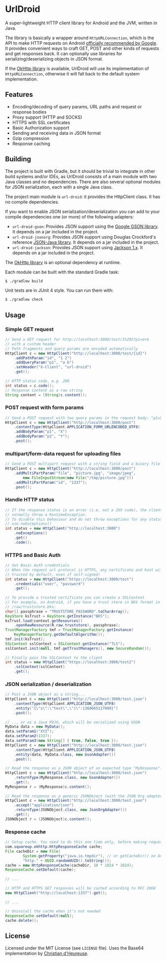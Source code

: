 UrlDroid
========

A super-lightweight HTTP client library for Android and the JVM, written in Java.

The library is basically a wrapper around `HttpURLConnection`, which is the API to make HTTP requests on
Android [officially recommended by Google](http://android-developers.blogspot.com/2011/09/androids-http-clients.html).
It provides convenient ways to craft GET, POST and other kinds of requests and get responses back. It can optionally use libraries for serializing/deserializing objects in JSON format.

If the [OkHttp library](http://square.github.io/okhttp) is available, UrlDroid will use its implementation of `HttpURLConnection`, otherwise it will fall back to the default system implementation.


## Features

- Encoding/decoding of query params, URL paths and request or response bodies
- Proxy support (HTTP and SOCKS)
- HTTPS with SSL certificates
- Basic Authorization support
- Sending and receiving data in JSON format
- Gzip compression
- Response caching


## Building

The project is built with Gradle, but it should be trivial to integrate in other build systems and/or IDEs, as UrlDroid consists of a main module with two Java classes and no dependencies. There are also several optional modules for JSON serialization, each with a single Java class.

The project main module is `url-droid`: it provides the HttpClient class. It has no compile dependencies.

If you want to enable JSON serialization/deserialization you can add to your compile dependencies  one (or more) of the following adapters:
- `url-droid-gson`: Provides JSON support using the [Google GSON library](https://code.google.com/p/google-gson/). It depends on a jar included in the project.
- `url-droid-jsonorg`: Provides JSON support using Douglas Crockford's reference [JSON-Java library](https://github.com/douglascrockford/JSON-java). It depends on a jar included in the project.
- `url-droid-jackson`: Provides JSON support using [Jackson 1.x](https://github.com/FasterXML/jackson). It depends on a jar included in the project.

The [OkHttp library](http://square.github.io/okhttp) is an optional dependency at runtime.

Each module can be built with the standard Gradle task:

```sh
$ ./gradlew build
```

Unit tests are in JUnit 4 style. You can run them with: 

```sh
$ ./gradlew check
```


## Usage

### Simple GET request

```java
// Send a GET request for http://localhost:3000/test/1%202?p1=a+b
// with a custom header
// Path fragments and query params are encoded automatically
HttpClient c = new HttpClient("http://localhost:3000/test/{id}")
    .addPathParam("id", "1 2")
    .addQueryParam("p1", "a b")
    .setHeader("X-Client", "url-droid")
    .get();
 
// HTTP status code, e.g. 200
int status = c.code();
// Response content as a raw string
String content = (String)c.content();
```

### POST request with form params

```java
// Send a POST request with two query params in the request body: "p1=X&p2=Y"
HttpClient c = new HttpClient("http://localhost:3000/post")
    .contentType(HttpClient.APPLICATION_FORM_URLENCODED_UTF8)
    .addBodyParam("p1", "X")
    .addBodyParam("p2", "Y");
    .post();
```

### multipart/form-data request for uploading files

```java
// Send a POST multipart request with a string field and a binary file
HttpClient c = new HttpClient("http://localhost:3000/post")
    .addMultiPartParam("file", "picture.jpg", "image/jpeg",
        new FileInputStream(new File("/tmp/picture.jpg")))
    .addMultiPartParam("id", "1337");
    .post();
```

### Handle HTTP status

```java
// If the response status is an error (i.e. not a 2XX code), the client will
// normally throw a RuntimeException.
// To disable this behaviour and do not throw exceptions for any status,
// use noExceptions()
int status = new HttpClient("http://localhost:3000")
    .noExceptions()
    .get()
    .code();  
```
    
### HTTPS and Basic Auth
    
```java
// Set Basic Auth credentials
// When the request url protocol is HTTPS, any certificate and host will be
// trusted by default, even if self-signed!
int status = new HttpClient("https://localhost:3000/test")
    .credentials("user", "password")
    .get();
 
// To provide a trusted certificate you can create a SSLContext
// For example, on Android, if you have a trust store in BKS format in
// /raw/truststore.bks:
char[] passphrase = "TRUSTSTORE_PASSWORD".toCharArray();
KeyStore ksTrust = KeyStore.getInstance("BKS");
ksTrust.load(context.getResources()
    .openRawResource(R.raw.truststore), passphrase);
TrustManagerFactory tmf = TrustManagerFactory.getInstance(
    KeyManagerFactory.getDefaultAlgorithm());
tmf.init(ksTrust);
SSLContext sslContext = SSLContext.getInstance("TLS");
sslContext.init(null, tmf.getTrustManagers(), new SecureRandom());
 
// Finally pass the SSLContext to the client
int status = new HttpClient("https://localhost:3000/test2")
    .sslContext(sslContext)
    .get();
```

### JSON serialization / deserialization

```java
// Post a JSON object as a string...
HttpClient c = new HttpClient("http://localhost:3000/test.json")
    .contentType(HttpClient.APPLICATION_JSON_UTF8)
    .entity("{\"s\":\"test\",\"i\":1360665127000}")
    .post();
 
// ... or as a Java POJO, which will be serialized using GSON
MyData data = new MyData();
data.setParam1("XYZ");
data.setParam2(1337);
data.setParam3(new String[] { true, false, true });
HttpClient c = new HttpClient("http://localhost:3000/test.json")
    .contentType(HttpClient.APPLICATION_JSON_UTF8)
    .entity(data, MyData.class, new GsonAdapter())
    .post();
 
// Read the response as a JSON object of an expected type "MyResponse"...
HttpClient c = new HttpClient("http://localhost:3000/test.json")
    .returnType(MyResponse.class, new GsonAdapter())
    .get();
MyResponse r = (MyResponse)c.content();
 
// Read the response as a generic JSONObject (with the JSON Org adapter)
HttpClient c = new HttpClient("http://localhost:3000/test.json")
    .accept("application/json")
    .returnType(JSONObject.class, new JsonOrgAdapter())
    .get();
JSONObject r = (JSONObject)c.content();
```        

### Response cache

```java
// Setup cache. You need to do this one time only, before making requests
com.squareup.okhttp.HttpResponseCache cache;
File cacheDir = new File(
        System.getProperty("java.io.tmpdir"), // or getCacheDir() on Android
        "http-" + UUID.randomUUID().toString());
cache = new HttpResponseCache(cacheDir, 10 * 1024 * 1024);
ResponseCache.setDefault(cache);
 
// ...
 
// HTTP and HTTPS GET responses will be cached according to RFC 2068
new HttpClient("http://localhost:1337").get();
 
// ...
 
// Uninstall the cache when it's not needed
ResponseCache.setDefault(null);
cache.delete();
```


## License

Licensed under the MIT License (see `LICENSE` file). Uses the Base64 implementation by [Christian d'Heureuse](http://www.source-code.biz/base64coder/java/).
